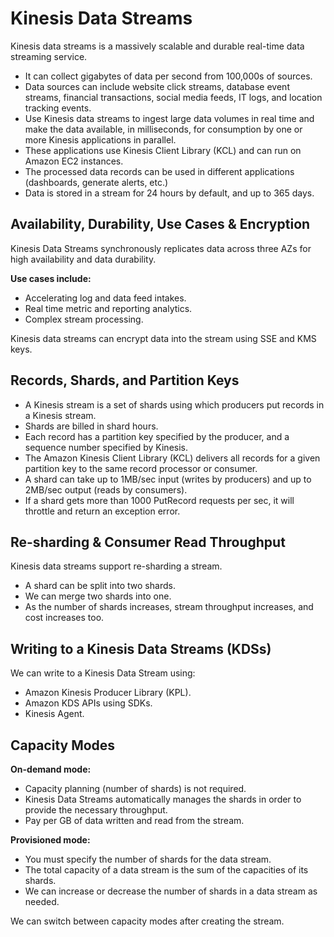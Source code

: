 # Kinesis Data Streams

Kinesis data streams is a massively scalable and durable real-time data streaming service.

- It can collect gigabytes of data per second from 100,000s of sources.
- Data sources can include website click streams, database event streams, financial transactions, social media feeds, IT logs, and location tracking events.
- Use Kinesis data streams to ingest large data volumes in real time and make the data available, in milliseconds, for consumption by one or more Kinesis applications in parallel.
- These applications use Kinesis Client Library (KCL) and can run on Amazon EC2 instances.
- The processed data records can be used in different applications (dashboards, generate alerts, etc.)
- Data is stored in a stream for 24 hours by default, and up to 365 days.

## Availability, Durability, Use Cases & Encryption

Kinesis Data Streams synchronously replicates data across three AZs for high availability and data durability.

**Use cases include:**

- Accelerating log and data feed intakes.
- Real time metric and reporting analytics.
- Complex stream processing.

Kinesis data streams can encrypt data into the stream using SSE and KMS keys.

## Records, Shards, and Partition Keys

- A Kinesis stream is a set of shards using which producers put records in a Kinesis stream.
- Shards are billed in shard hours.
- Each record has a partition key specified by the producer, and a sequence number specified by Kinesis.
- The Amazon Kinesis Client Library (KCL) delivers all records for a given partition key to the same record processor or consumer.
- A shard can take up to 1MB/sec input (writes by producers) and up to 2MB/sec output (reads by consumers).
- If a shard gets more than 1000 PutRecord requests per sec, it will throttle and return an exception error.

## Re-sharding & Consumer Read Throughput

Kinesis data streams support re-sharding a stream.

- A shard can be split into two shards.
- We can merge two shards into one.
- As the number of shards increases, stream throughput increases, and cost increases too.

## Writing to a Kinesis Data Streams (KDSs)

We can write to a Kinesis Data Stream using:

- Amazon Kinesis Producer Library (KPL).
- Amazon KDS APIs using SDKs.
- Kinesis Agent.

## Capacity Modes

**On-demand mode:**

- Capacity planning (number of shards) is not required.
- Kinesis Data Streams automatically manages the shards in order to provide the necessary throughput.
- Pay per GB of data written and read from the stream.

**Provisioned mode:**

- You must specify the number of shards for the data stream.
- The total capacity of a data stream is the sum of the capacities of its shards.
- We can increase or decrease the number of shards in a data stream as needed.

We can switch between capacity modes after creating the stream.
